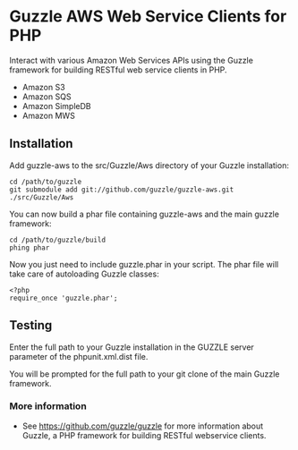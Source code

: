 Guzzle AWS Web Service Clients for PHP
======================================

Interact with various Amazon Web Services APIs using the Guzzle framework for
building RESTful web service clients in PHP.

- Amazon S3
- Amazon SQS
- Amazon SimpleDB
- Amazon MWS

## Installation

Add guzzle-aws to the src/Guzzle/Aws directory of your Guzzle
installation:

    cd /path/to/guzzle
    git submodule add git://github.com/guzzle/guzzle-aws.git ./src/Guzzle/Aws

You can now build a phar file containing guzzle-aws and the main guzzle framework:

    cd /path/to/guzzle/build
    phing phar

Now you just need to include guzzle.phar in your script.  The phar file
will take care of autoloading Guzzle classes:

    <?php
    require_once 'guzzle.phar';

## Testing

Enter the full path to your Guzzle installation in the GUZZLE server parameter of the phpunit.xml.dist file.

You will be prompted for the full path to your git clone of the main Guzzle
framework.

### More information

- See https://github.com/guzzle/guzzle for more information about Guzzle, a PHP framework for building RESTful webservice clients.